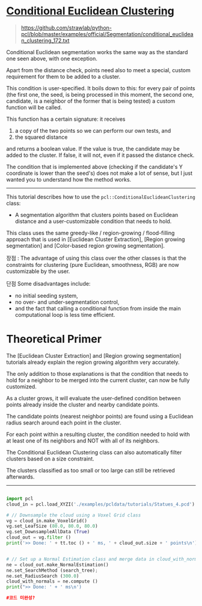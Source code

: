 # [Conditional Euclidean Clustering](http://pointclouds.org/documentation/tutorials/conditional_euclidean_clustering.php#conditional-euclidean-clustering)

> https://github.com/strawlab/python-pcl/blob/master/examples/official/Segmentation/conditional_euclidean_clustering_172.txt

Conditional Euclidean segmentation works the same way as the standard one seen above, with one exception. 

Apart from the distance check, points need also to meet a special, custom requirement for them to be added to a cluster.

This condition is user-specified. It boils down to this: for every pair of points (the first one, the seed, is being processed in this moment, the second one, candidate, is a neighbor of the former that is being tested) a custom function will be called. 

This function has a certain signature: it receives

1. a copy of the two points so we can perform our own tests, and
2. the squared distance

and returns a boolean value. If the value is true, the candidate may be added to the cluster. If false, it will not, even if it passed the distance check.

The condition that is implemented above (checking if the candidate's Y coordinate is lower than the seed's) does not make a lot of sense, but I just wanted you to understand how the method works.


---
This tutorial describes how to use the  `pcl::ConditionalEuclideanClustering`  class: 
- A segmentation algorithm that clusters points based on Euclidean distance and a user-customizable condition that needs to hold.

This class uses the same greedy-like / region-growing / flood-filling approach that is used in  [Euclidean Cluster Extraction],  [Region growing segmentation]  and  [Color-based region growing segmentation]. 

장점 : The advantage of using this class over the other classes is that the constraints for clustering (pure Euclidean, smoothness, RGB) are now customizable by the user. 

단점 Some disadvantages include: 
- no initial seeding system, 
- no over- and under-segmentation control, 
- and the fact that calling a conditional function from inside the main computational loop is less time efficient.


# Theoretical Primer

The  [Euclidean Cluster Extraction]  and  [Region growing segmentation]  tutorials already explain the region growing algorithm very accurately. 

The only addition to those explanations is that the condition that needs to hold for a neighbor to be merged into the current cluster, can now be fully customized.

As a cluster grows, it will evaluate the user-defined condition between points already inside the cluster and nearby candidate points. 

The candidate points (nearest neighbor points) are found using a Euclidean radius search around each point in the cluster. 

For each point within a resulting cluster, the condition needed to hold with at least one of its neighbors and NOT with all of its neighbors.

The Conditional Euclidean Clustering class can also automatically filter clusters based on a size constraint. 

The clusters classified as too small or too large can still be retrieved afterwards.



--- 

```python

import pcl
cloud_in = pcl.load_XYZI('./examples/pcldata/tutorials/Statues_4.pcd')

# // Downsample the cloud using a Voxel Grid class
vg = cloud_in.make_VoxelGrid()
vg.set_LeafSize (80.0, 80.0, 80.0)
vg.set_DownsampleAllData (True)
cloud_out = vg.filter ()
print('>> Done: ' + tt.toc () + ' ms, ' + cloud_out.size + ' points\n')


# // Set up a Normal Estimation class and merge data in cloud_with_normals
ne = cloud_out.make_NormalEstimation()
ne.set_SearchMethod (search_tree);
ne.set_RadiusSearch (300.0)
cloud_with_normals = ne.compute ()
print(">> Done: ' + ' ms\n')

#코드 미완성?
```
